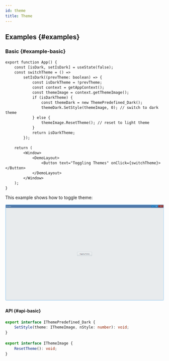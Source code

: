 ```yaml
---
id: theme
title: Theme
---
```


## Examples {#examples}

### Basic {#example-basic}

```tsx
export function App() {
    const [isDark, setIsDark] = useState(false);
    const switchTheme = () =>
        setIsDark((prevTheme: boolean) => {
            const isDarkTheme = !prevTheme;
            const context = getAppContext();
            const themeImage = context.getThemeImage();
            if (isDarkTheme) {
                const themeDark = new ThemePredefined_Dark();
                themeDark.SetStyle(themeImage, 0); // switch to dark theme
            } else {
                themeImage.ResetTheme(); // reset to light theme
            }
            return isDarkTheme;
        });

    return (
        <Window>
            <DemoLayout>
                <Button text="Toggling Themes" onClick={switchTheme}></Button>
            </DemoLayout>
        </Window>
    );
}
```

This example shows how to toggle theme:

![toggle theme](./assets/toggle-theme.gif)

#### API {#api-basic}

```ts
export interface IThemePredefined_Dark {
    SetStyle(theme: IThemeImage, nStyle: number): void;
}

export interface IThemeImage {
    ResetTheme(): void;
}
```

